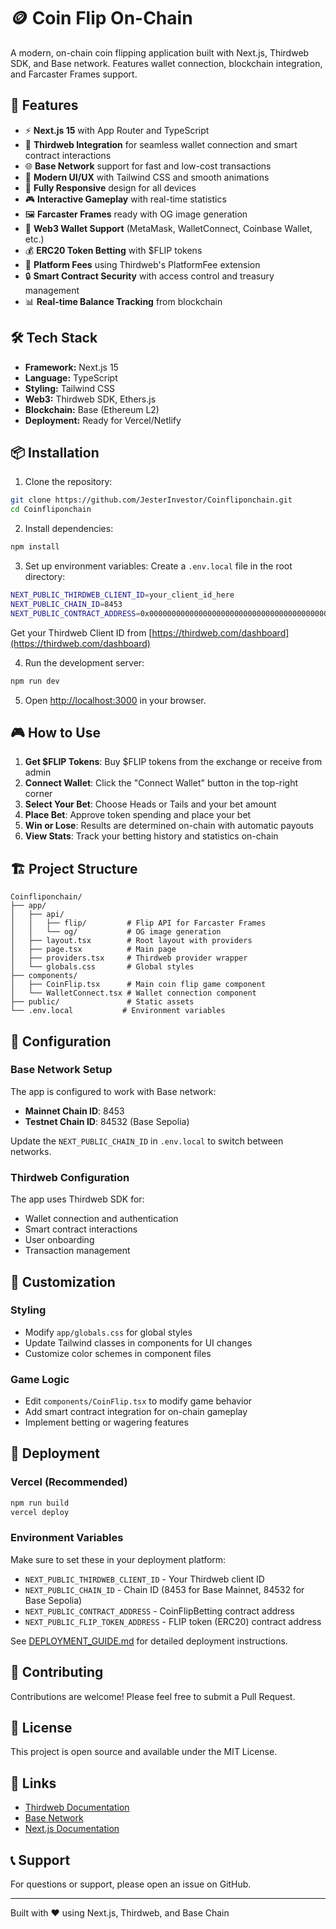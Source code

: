 # 🪙 Coin Flip On-Chain

A modern, on-chain coin flipping application built with Next.js, Thirdweb SDK, and Base network. Features wallet connection, blockchain integration, and Farcaster Frames support.

## 🚀 Features

- ⚡ **Next.js 15** with App Router and TypeScript
- 🔗 **Thirdweb Integration** for seamless wallet connection and smart contract interactions
- 🌐 **Base Network** support for fast and low-cost transactions
- 🎨 **Modern UI/UX** with Tailwind CSS and smooth animations
- 📱 **Fully Responsive** design for all devices
- 🎮 **Interactive Gameplay** with real-time statistics
- 🖼️ **Farcaster Frames** ready with OG image generation
- 🔐 **Web3 Wallet Support** (MetaMask, WalletConnect, Coinbase Wallet, etc.)
- 💰 **ERC20 Token Betting** with $FLIP tokens
- 🏦 **Platform Fees** using Thirdweb's PlatformFee extension
- 🔒 **Smart Contract Security** with access control and treasury management
- 📊 **Real-time Balance Tracking** from blockchain

## 🛠️ Tech Stack

- **Framework:** Next.js 15
- **Language:** TypeScript
- **Styling:** Tailwind CSS
- **Web3:** Thirdweb SDK, Ethers.js
- **Blockchain:** Base (Ethereum L2)
- **Deployment:** Ready for Vercel/Netlify

## 📦 Installation

1. Clone the repository:
```bash
git clone https://github.com/JesterInvestor/Coinfliponchain.git
cd Coinfliponchain
```

2. Install dependencies:
```bash
npm install
```

3. Set up environment variables:
Create a `.env.local` file in the root directory:
```bash
NEXT_PUBLIC_THIRDWEB_CLIENT_ID=your_client_id_here
NEXT_PUBLIC_CHAIN_ID=8453
NEXT_PUBLIC_CONTRACT_ADDRESS=0x0000000000000000000000000000000000000000
```

Get your Thirdweb Client ID from [https://thirdweb.com/dashboard](https://thirdweb.com/dashboard)

4. Run the development server:
```bash
npm run dev
```

5. Open [http://localhost:3000](http://localhost:3000) in your browser.

## 🎮 How to Use

1. **Get $FLIP Tokens**: Buy $FLIP tokens from the exchange or receive from admin
2. **Connect Wallet**: Click the "Connect Wallet" button in the top-right corner
3. **Select Your Bet**: Choose Heads or Tails and your bet amount
4. **Place Bet**: Approve token spending and place your bet
5. **Win or Lose**: Results are determined on-chain with automatic payouts
6. **View Stats**: Track your betting history and statistics on-chain

## 🏗️ Project Structure

```
Coinfliponchain/
├── app/
│   ├── api/
│   │   ├── flip/         # Flip API for Farcaster Frames
│   │   └── og/           # OG image generation
│   ├── layout.tsx        # Root layout with providers
│   ├── page.tsx          # Main page
│   ├── providers.tsx     # Thirdweb provider wrapper
│   └── globals.css       # Global styles
├── components/
│   ├── CoinFlip.tsx      # Main coin flip game component
│   └── WalletConnect.tsx # Wallet connection component
├── public/               # Static assets
└── .env.local           # Environment variables
```

## 🔧 Configuration

### Base Network Setup

The app is configured to work with Base network:
- **Mainnet Chain ID**: 8453
- **Testnet Chain ID**: 84532 (Base Sepolia)

Update the `NEXT_PUBLIC_CHAIN_ID` in `.env.local` to switch between networks.

### Thirdweb Configuration

The app uses Thirdweb SDK for:
- Wallet connection and authentication
- Smart contract interactions
- User onboarding
- Transaction management

## 🎨 Customization

### Styling
- Modify `app/globals.css` for global styles
- Update Tailwind classes in components for UI changes
- Customize color schemes in component files

### Game Logic
- Edit `components/CoinFlip.tsx` to modify game behavior
- Add smart contract integration for on-chain gameplay
- Implement betting or wagering features

## 🚀 Deployment

### Vercel (Recommended)
```bash
npm run build
vercel deploy
```

### Environment Variables
Make sure to set these in your deployment platform:
- `NEXT_PUBLIC_THIRDWEB_CLIENT_ID` - Your Thirdweb client ID
- `NEXT_PUBLIC_CHAIN_ID` - Chain ID (8453 for Base Mainnet, 84532 for Base Sepolia)
- `NEXT_PUBLIC_CONTRACT_ADDRESS` - CoinFlipBetting contract address
- `NEXT_PUBLIC_FLIP_TOKEN_ADDRESS` - FLIP token (ERC20) contract address

See [DEPLOYMENT_GUIDE.md](./DEPLOYMENT_GUIDE.md) for detailed deployment instructions.

## 🤝 Contributing

Contributions are welcome! Please feel free to submit a Pull Request.

## 📝 License

This project is open source and available under the MIT License.

## 🔗 Links

- [Thirdweb Documentation](https://portal.thirdweb.com/)
- [Base Network](https://base.org/)
- [Next.js Documentation](https://nextjs.org/docs)

## 📞 Support

For questions or support, please open an issue on GitHub.

---

Built with ❤️ using Next.js, Thirdweb, and Base Chain
